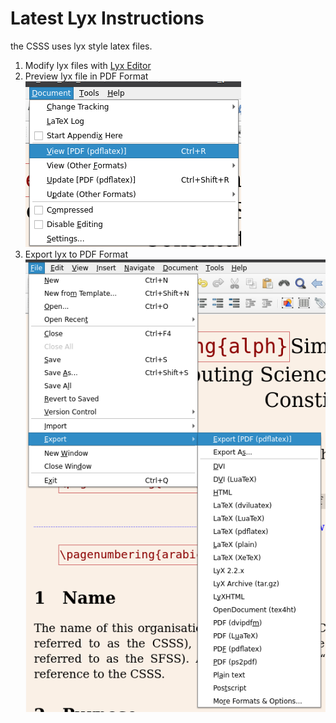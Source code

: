 # Latest Lyx Instructions

the CSSS uses lyx style latex files.

 1. Modify lyx files with [Lyx Editor](https://www.lyx.org/News#item1)
 2. Preview lyx file in PDF Format  
 ![Screenshot](preview.png)
 3. Export lyx to PDF Format  
 ![Screenshot](export.png)
